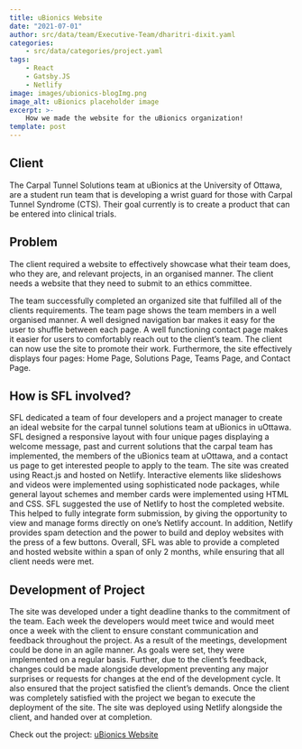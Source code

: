 ```yaml
---
title: uBionics Website
date: "2021-07-01"
author: src/data/team/Executive-Team/dharitri-dixit.yaml
categories:
    - src/data/categories/project.yaml
tags:
    - React
    - Gatsby.JS
    - Netlify
image: images/ubionics-blogImg.png
image_alt: uBionics placeholder image
excerpt: >-
    How we made the website for the uBionics organization!
template: post
---
```


## Client

The Carpal Tunnel Solutions team at uBionics at the University of Ottawa, are a student run team that is developing a wrist guard for those with Carpal Tunnel Syndrome (CTS). Their goal currently is to create a product that can be entered into clinical trials.

## Problem

The client required a website to effectively showcase what their team does, who they are, and relevant projects, in an organised manner. The client needs a website that they need to submit to an ethics committee.

The team successfully completed an organized site that fulfilled all of the clients requirements. The team page shows the team members in a well organised manner. A well designed navigation bar makes it easy for the user to shuffle between each page. A well functioning contact page makes it easier for users to comfortably reach out to the client’s team. The client can now use the site to promote their work. Furthermore, the site effectively displays four pages: Home Page, Solutions Page, Teams Page, and Contact Page.

## How is SFL involved?

SFL dedicated a team of four developers and a project manager to create an ideal website for the carpal tunnel solutions team at uBionics in uOttawa. SFL designed a responsive layout with four unique pages displaying a welcome message, past and current solutions that the carpal team has implemented, the members of the uBionics team at uOttawa, and a contact us page to get interested people to apply to the team. The site was created using React.js and hosted on Netlify. Interactive elements like slideshows and videos were implemented using sophisticated node packages, while general layout schemes and member cards were implemented using HTML and CSS. SFL suggested the use of Netlify to host the completed website. This helped to fully integrate form submission, by giving the opportunity to view and manage forms directly on one’s Netlify account. In addition, Netlify provides spam detection and the power to build and deploy websites with the press of a few buttons. Overall, SFL was able to provide a completed and hosted website within a span of only 2 months, while ensuring that all client needs were met.

## Development of Project

The site was developed under a tight deadline thanks to the commitment of the team. Each week the developers would meet twice and would meet once a week with the client to ensure constant communication and feedback throughout the project. As a result of the meetings, development could be done in an agile manner. As goals were set, they were implemented on a regular basis. Further, due to the client’s feedback, changes could be made alongside development preventing any major surprises or requests for changes at the end of the development cycle. It also ensured that the project satisfied the client’s demands. Once the client was completely satisfied with the project we began to execute the deployment of the site. The site was deployed using Netlify alongside the client, and handed over at completion.

Check out the project: [uBionics Website](https://www.ctsbionics.com/)
